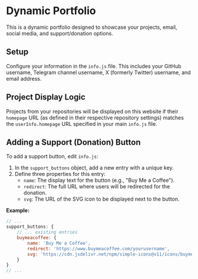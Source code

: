 # Dynamic Portfolio

This is a dynamic portfolio designed to showcase your projects, email, social media, and support/donation options.

## Setup

Configure your information in the `info.js` file. This includes your GitHub username, Telegram channel username, X (formerly Twitter) username, and email address.

## Project Display Logic

Projects from your repositories will be displayed on this website if their `homepage` URL (as defined in their respective repository settings) matches the `userInfo.homepage` URL specified in your main `info.js` file.

## Adding a Support (Donation) Button

To add a support button, edit `info.js`:
1.  In the `support_buttons` object, add a new entry with a unique key.
2.  Define three properties for this entry:
    *   `name`: The display text for the button (e.g., "Buy Me a Coffee").
    *   `redirect`: The full URL where users will be redirected for the donation.
    *   `svg`: The URL of the SVG icon to be displayed next to the button.

**Example:**

```javascript
// ...
support_buttons: {
    // ... existing entries
    buymeacoffee: {
        name: 'Buy Me a Coffee',
        redirect: 'https://www.buymeacoffee.com/yourusername',
        svg: 'https://cdn.jsdelivr.net/npm/simple-icons@v11/icons/buymeacoffee.svg'
    }
}
// ...
```
